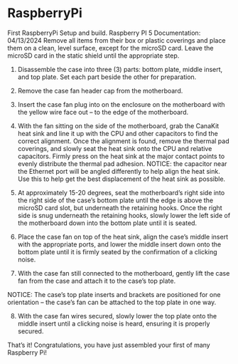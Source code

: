 # RaspberryPi
First RaspberryPi Setup and build.
Raspberry PI 5 Documentation: 04/13/2024
Remove all items from their box or plastic coverings and place them on a clean, level surface, except for the microSD card. Leave the microSD card in the static shield until the appropriate step.
1.	Disassemble the case into three (3) parts: bottom plate, middle insert, and top plate. Set each part beside the other for preparation.

2.	Remove the case fan header cap from the motherboard.

3.	Insert the case fan plug into on the enclosure on the motherboard with the yellow wire face out – to the edge of the motherboard.

4.	With the fan sitting on the side of the motherboard, grab the CanaKit heat sink and line it up with the CPU and other capacitors to find the correct alignment. Once the alignment is found, remove the thermal pad coverings, and slowly seat the heat sink onto the CPU and relative capacitors. Firmly press on the heat sink at the major contact points to evenly distribute the thermal pad adhesion.
NOTICE: the capacitor near the Ethernet port will be angled differently to help align the heat sink. Use this to help get the best displacement of the heat sink as possible. 
5.	At approximately 15-20 degrees, seat the motherboard’s right side into the right side of the case’s bottom plate until the edge is above the microSD card slot, but underneath the retaining hooks. Once the right side is snug underneath the retaining hooks, slowly lower the left side of the motherboard down into the bottom plate until it is seated.

6.	Place the case fan on top of the heat sink, align the case’s middle insert with the appropriate ports, and lower the middle insert down onto the bottom plate until it is firmly seated by the confirmation of a clicking noise.

7.	With the case fan still connected to the motherboard, gently lift the case fan from the case and attach it to the case’s top plate.

NOTICE: The case’s top plate inserts and brackets are positioned for one orientation – the case’s fan can be attached to the top plate in one way. 

8.	With the case fan wires secured, slowly lower the top plate onto the middle insert until a clicking noise is heard, ensuring it is properly secured.

That’s it! Congratulations, you have just assembled your first of many Raspberry Pi!
